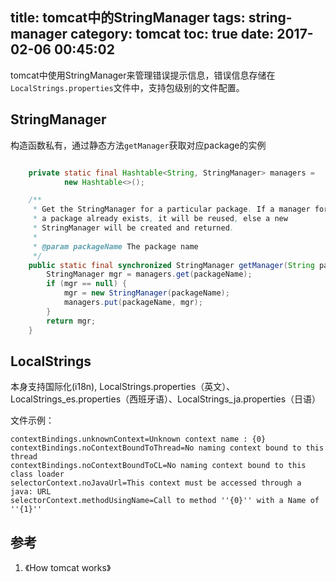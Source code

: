 title: tomcat中的StringManager
tags: string-manager
category: tomcat
toc: true
date: 2017-02-06 00:45:02
---


tomcat中使用StringManager来管理错误提示信息，错误信息存储在`LocalStrings.properties`文件中，支持包级别的文件配置。


## StringManager

构造函数私有，通过静态方法`getManager`获取对应package的实例

```java

    private static final Hashtable<String, StringManager> managers =
            new Hashtable<>();

    /**
     * Get the StringManager for a particular package. If a manager for
     * a package already exists, it will be reused, else a new
     * StringManager will be created and returned.
     *
     * @param packageName The package name
     */
    public static final synchronized StringManager getManager(String packageName) {
        StringManager mgr = managers.get(packageName);
        if (mgr == null) {
            mgr = new StringManager(packageName);
            managers.put(packageName, mgr);
        }
        return mgr;
    }
```

## LocalStrings

本身支持国际化(i18n), LocalStrings.properties（英文）、LocalStrings_es.properties（西班牙语）、LocalStrings_ja.properties（日语）

文件示例：

```
contextBindings.unknownContext=Unknown context name : {0}
contextBindings.noContextBoundToThread=No naming context bound to this thread
contextBindings.noContextBoundToCL=No naming context bound to this class loader
selectorContext.noJavaUrl=This context must be accessed through a java: URL
selectorContext.methodUsingName=Call to method ''{0}'' with a Name of ''{1}''
```

## 参考

1. 《How tomcat works》